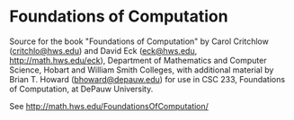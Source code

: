 # Foundations of Computation

Source for the book "Foundations of Computation" by
Carol Critchlow (critchlo@hws.edu) and
David Eck (eck@hws.edu, http://math.hws.edu/eck),
Department of Mathematics and Computer Science,
Hobart and William Smith Colleges, with additional material
by Brian T. Howard (bhoward@depauw.edu)
for use in CSC 233, Foundations of Computation, at DePauw
University.

See http://math.hws.edu/FoundationsOfComputation/
